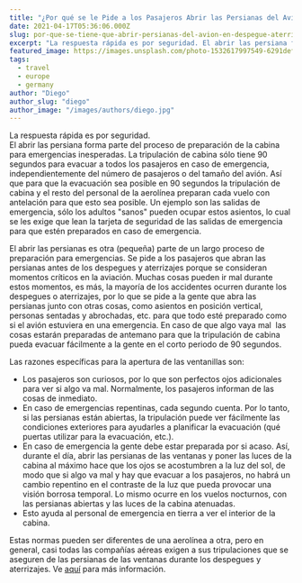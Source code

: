 ```yaml
---
title: "¿Por qué se le Pide a los Pasajeros Abrir las Persianas del Avión Para el Despegue y Aterrizaje?"
date: 2021-04-17T05:36:06.000Z
slug: por-que-se-tiene-que-abrir-persianas-del-avion-en-despegue-aterrizaje
excerpt: "La respuesta rápida es por seguridad. El abrir las persiana forma parte del proceso de preparación de la cabina para emergencias inesperadas. La tripulación de..."
featured_image: https://images.unsplash.com/photo-1532617997549-6291def41686?crop=entropy&cs=tinysrgb&fit=max&fm=jpg&ixid=MnwxMTc3M3wwfDF8c2VhcmNofDU0fHxhaXJwbGFuZSUyMHdpbmRvd3xlbnwwfHx8fDE2MTg2Mzc5MDk&ixlib=rb-1.2.1&q=80&w=2000
tags:
  - travel
  - europe
  - germany
author: "Diego"
author_slug: "diego"
author_image: "/images/authors/diego.jpg"
---
```


  
La respuesta rápida es por seguridad.  
El abrir las persiana forma parte del proceso de preparación de la cabina para emergencias inesperadas. La tripulación de cabina sólo tiene 90 segundos para evacuar a todos los pasajeros en caso de emergencia, independientemente del número de pasajeros o del tamaño del avión. Así que para que la evacuación sea posible en 90 segundos la tripulación de cabina y el resto del personal de la aerolínea preparan cada vuelo con antelación para que esto sea posible. Un ejemplo son las salidas de emergencia, sólo los adultos "sanos" pueden ocupar estos asientos, lo cual se les exige que lean la tarjeta de seguridad de las salidas de emergencia para que estén preparados en caso de emergencia.

El abrir las persianas es otra (pequeña) parte de un largo proceso de preparación para emergencias. Se pide a los pasajeros que abran las persianas antes de los despegues y aterrizajes porque se consideran momentos críticos en la aviación. Muchas cosas pueden ir mal durante estos momentos, es más, la mayoría de los accidentes ocurren durante los despegues o aterrizajes, por lo que se pide a la gente que abra las persianas junto con otras cosas, como asientos en posición vertical, personas sentadas y abrochadas, etc. para que todo esté preparado como si el avión estuviera en una emergencia. En caso de que algo vaya mal  las cosas estarán preparadas de antemano para que la tripulación de cabina pueda evacuar fácilmente a la gente en el corto periodo de 90 segundos.

Las razones específicas para la apertura de las ventanillas son:

*   Los pasajeros son curiosos, por lo que son perfectos ojos adicionales para ver si algo va mal. Normalmente, los pasajeros informan de las cosas de inmediato.
*   En caso de emergencias repentinas, cada segundo cuenta. Por lo tanto, si las persianas están abiertas, la tripulación puede ver fácilmente las condiciones exteriores para ayudarles a planificar la evacuación (qué puertas utilizar para la evacuación, etc.).
*   En caso de emergencia la gente debe estar preparada por si acaso. Así, durante el día, abrir las persianas de las ventanas y poner las luces de la cabina al máximo hace que los ojos se acostumbren a la luz del sol, de modo que si algo va mal y hay que evacuar a los pasajeros, no habrá un cambio repentino en el contraste de la luz que pueda provocar una visión borrosa temporal. Lo mismo ocurre en los vuelos nocturnos, con las persianas abiertas y las luces de la cabina atenuadas.
*   Esto ayuda al personal de emergencia en tierra a ver el interior de la cabina.

Estas normas pueden ser diferentes de una aerolínea a otra, pero en general, casi todas las compañías aéreas exigen a sus tripulaciones que se aseguren de las persianas de las ventanas durante los despegues y aterrizajes. Ve [aquí](https://travel.stackexchange.com/q/20207) para más información.